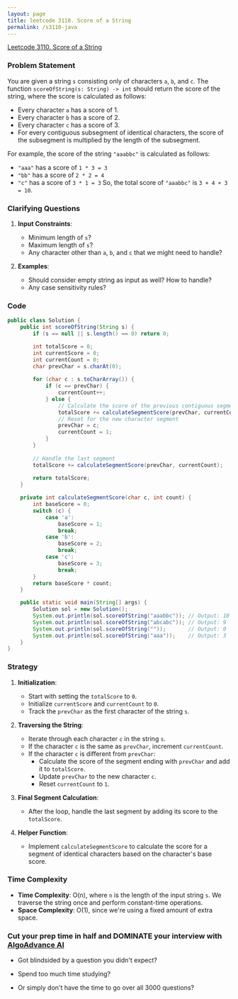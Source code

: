 ```yaml
---
layout: page
title: leetcode 3110. Score of a String
permalink: /s3110-java
---
```

[Leetcode 3110. Score of a String](https://algoadvance.github.io/algoadvance/l3110)
### Problem Statement

You are given a string `s` consisting only of characters `a`, `b`, and `c`. The function `scoreOfString(s: String) -> int` should return the score of the string, where the score is calculated as follows:

- Every character `a` has a score of 1.
- Every character `b` has a score of 2.
- Every character `c` has a score of 3.
- For every contiguous subsegment of identical characters, the score of the subsegment is multiplied by the length of the subsegment.

For example, the score of the string `"aaabbc"` is calculated as follows:
- `"aaa"` has a score of `1 * 3 = 3`
- `"bb"` has a score of `2 * 2 = 4`
- `"c"` has a score of `3 * 1 = 3`
So, the total score of `"aaabbc"` is `3 + 4 + 3 = 10`.

### Clarifying Questions

1. **Input Constraints**: 
   - Minimum length of `s`? 
   - Maximum length of `s`? 
   - Any character other than `a`, `b`, and `c` that we might need to handle?
   
2. **Examples**: 
   - Should consider empty string as input as well? How to handle?
   - Any case sensitivity rules?

### Code

```java
public class Solution {
    public int scoreOfString(String s) {
        if (s == null || s.length() == 0) return 0;

        int totalScore = 0;
        int currentScore = 0;
        int currentCount = 0;
        char prevChar = s.charAt(0);
        
        for (char c : s.toCharArray()) {
            if (c == prevChar) {
                currentCount++;
            } else {
                // Calculate the score of the previous contiguous segment
                totalScore += calculateSegmentScore(prevChar, currentCount);
                // Reset for the new character segment
                prevChar = c;
                currentCount = 1;
            }
        }
        
        // Handle the last segment
        totalScore += calculateSegmentScore(prevChar, currentCount);
        
        return totalScore;
    }

    private int calculateSegmentScore(char c, int count) {
        int baseScore = 0;
        switch (c) {
            case 'a':
                baseScore = 1;
                break;
            case 'b':
                baseScore = 2;
                break;
            case 'c':
                baseScore = 3;
                break;
        }
        return baseScore * count;
    }

    public static void main(String[] args) {
        Solution sol = new Solution();
        System.out.println(sol.scoreOfString("aaabbc")); // Output: 10
        System.out.println(sol.scoreOfString("abcabc")); // Output: 9
        System.out.println(sol.scoreOfString(""));       // Output: 0
        System.out.println(sol.scoreOfString("aaa"));    // Output: 3
    }
}
```

### Strategy

1. **Initialization**:
   - Start with setting the `totalScore` to `0`.
   - Initialize `currentScore` and `currentCount` to `0`.
   - Track the `prevChar` as the first character of the string `s`.

2. **Traversing the String**:
   - Iterate through each character `c` in the string `s`.
   - If the character `c` is the same as `prevChar`, increment `currentCount`.
   - If the character `c` is different from `prevChar`:
     - Calculate the score of the segment ending with `prevChar` and add it to `totalScore`.
     - Update `prevChar` to the new character `c`.
     - Reset `currentCount` to `1`.

3. **Final Segment Calculation**:
   - After the loop, handle the last segment by adding its score to the `totalScore`.

4. **Helper Function**:
   - Implement `calculateSegmentScore` to calculate the score for a segment of identical characters based on the character's base score.

### Time Complexity

- **Time Complexity**: O(n), where `n` is the length of the input string `s`. We traverse the string once and perform constant-time operations.
- **Space Complexity**: O(1), since we're using a fixed amount of extra space.


### Cut your prep time in half and DOMINATE your interview with [AlgoAdvance AI](https://algoAdvance.com)

- Got blindsided by a question you didn't expect?

- Spend too much time studying?

- Or simply don't have the time to go over all 3000 questions?

